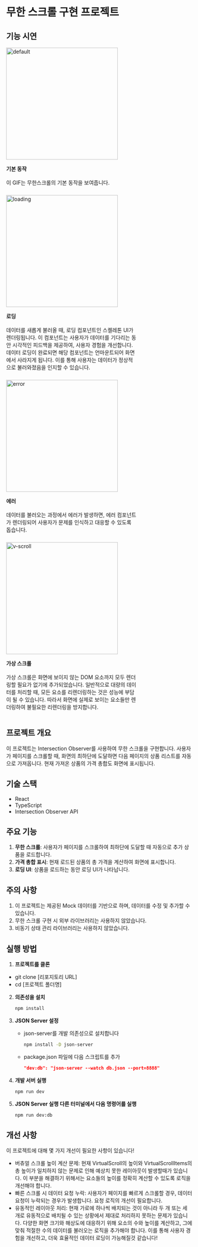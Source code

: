 # 무한 스크롤 구현 프로젝트

## 기능 시연

<div style="display: flex; flex-wrap: wrap; gap: 10px;">

  <!-- 기본 동작 -->
  <div style="flex: 1; max-width: 70%;">
    <img src="https://github.com/user-attachments/assets/38c3f6f4-fbcb-4fa9-abd5-5c4b0a9a6fec" alt="default" style="width: 300px; height: auto;">
    <p><strong>기본 동작</strong></br><br>이 GIF는 무한스크롤의 기본 동작을 보여줍니다.</p>
  </div>
  <br></br>

  <!-- 로딩 (스켈레톤) -->
  <div style="flex: 1; max-width: 70%;">
    <img src="https://github.com/user-attachments/assets/7bba5a6a-adf8-48a9-8470-6f788f8cd81a" alt="loading" style="width: 300px; height: auto;">
    <p><strong>로딩</strong><br></br>
    데이터를 새롭게 불러올 때, 로딩 컴포넌트인 스켈레톤 UI가 렌더링됩니다. 이 컴포넌트는 사용자가 데이터를 기다리는 동안 시각적인 피드백을 제공하여, 사용자 경험을 개선합니다. 데이터 로딩이 완료되면 해당 컴포넌트는 언마운트되어 화면에서 사라지게 됩니다. 이를 통해 사용자는 데이터가 정상적으로 불러와졌음을 인지할 수 있습니다.
    </p>
  </div>
  <br></br>

  <!-- 에러 -->
  <div style="flex: 1; max-width: 70%;">
    <img src="https://github.com/user-attachments/assets/26c50ca2-ddda-42f7-817d-9b6760ea189d" alt="error" style="width: 300px; height: auto;">
    <p><strong>에러</strong><br></br>
    데이터를 불러오는 과정에서 에러가 발생하면, 에러 컴포넌트가 렌더링되어 사용자가 문제를 인식하고 대응할 수 있도록 돕습니다.
    </p>
  </div>
  <br></br>

  <!-- 가상 스크롤 -->
  <div style="flex: 1; max-width: 70%;">
    <img src="https://github.com/user-attachments/assets/62b7878a-94eb-4a10-8de7-536016c95c74" alt="v-scroll" style="width: 300px; height: auto;">
    <p><strong>가상 스크롤</strong><br></br>
    가상 스크롤은 화면에 보이지 않는 DOM 요소까지 모두 렌더링할 필요가 없기에 추가되었습니다. 일반적으로 대량의 데이터를 처리할 때, 모든 요소를 리렌더링하는 것은 성능에 부담이 될 수 있습니다. 따라서 화면에 실제로 보이는 요소들만 렌더링하여 불필요한 리렌더링을 방지합니다.
    </p>
  </div>
  <br></br>
  
</div>

## 프로젝트 개요

이 프로젝트는 Intersection Observer를 사용하여 무한 스크롤을 구현합니다. 사용자가 페이지를 스크롤할 때, 화면의 최하단에 도달하면 다음 페이지의 상품 리스트를 자동으로 가져옵니다. 현재 가져온 상품의 가격 총합도 화면에 표시됩니다.

## 기술 스택

- React
- TypeScript
- Intersection Observer API

## 주요 기능

1. **무한 스크롤**: 사용자가 페이지를 스크롤하여 최하단에 도달할 때 자동으로 추가 상품을 로드합니다.
2. **가격 총합 표시**: 현재 로드된 상품의 총 가격을 계산하여 화면에 표시합니다.
3. **로딩 UI**: 상품을 로드하는 동안 로딩 UI가 나타납니다.

## 주의 사항

1. 이 프로젝트는 제공된 Mock 데이터를 기반으로 하며, 데이터를 수정 및 추가할 수 있습니다.
2. 무한 스크롤 구현 시 외부 라이브러리는 사용하지 않았습니다.
3. 비동기 상태 관리 라이브러리는 사용하지 않았습니다.

## 실행 방법

1. **프로젝트를 클론**

- git clone [리포지토리 URL]
- cd [프로젝트 폴더명]

2. **의존성을 설치**

   ```bash
   npm install
   ```

3. **JSON Server 설정**

   - json-server를 개발 의존성으로 설치합니다

     ```bash
     npm install -D json-server
     ```

   - package.json 파일에 다음 스크립트를 추가

     ```json
     "dev:db": "json-server --watch db.json --port=8888"
     ```

4. **개발 서버 실행**

   ```bash
   npm run dev
   ```

5. **JSON Server 실행 다른 터미널에서 다음 명령어를 실행**

   ```bash
   npm run dev:db
   ```

## 개선 사항

이 프로젝트에 대해 몇 가지 개선이 필요한 사항이 있습니다!

- 버츄얼 스크롤 높이 계산 문제: 현재 VirtualScroll의 높이와 VirtualScrollItems의 총 높이가 일치하지 않는 문제로 인해 예상치 못한 레이아웃이 발생할때가 있습니다. 이 부분을 해결하기 위해서는 요소들의 높이를 정확히 계산할 수 있도록 로직을 개선해야 합니다.
- 빠른 스크롤 시 데이터 요청 누락: 사용자가 페이지를 빠르게 스크롤할 경우, 데이터 요청이 누락되는 경우가 발생합니다. 요청 로직의 개선이 필요합니다.
- 유동적인 레이아웃 처리: 현재 가로에 하나씩 배치되는 것이 아니라 두 개 또는 세 개로 유동적으로 배치될 수 있는 상황에서 제대로 처리하지 못하는 문제가 있습니다. 다양한 화면 크기와 해상도에 대응하기 위해 요소의 수와 높이를 계산하고, 그에 맞춰 적절한 수의 데이터를 불러오는 로직을 추가해야 합니다. 이를 통해 사용자 경험을 개선하고, 더욱 효율적인 데이터 로딩이 가능해질것 같습니다!
